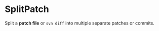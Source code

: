 SplitPatch
==========

Split a **patch file** or ``svn diff`` into multiple separate patches or commits.
